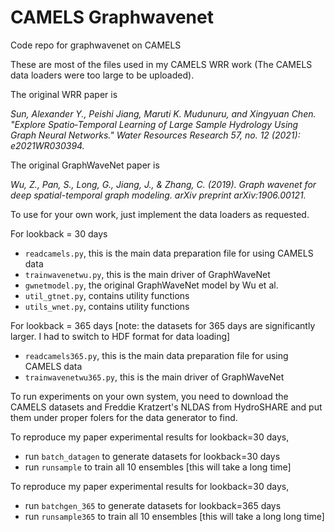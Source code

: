 # CAMELS Graphwavenet
Code repo for graphwavenet on CAMELS

These are most of the files used in my CAMELS WRR work (The CAMELS data loaders were too large to be uploaded).

The original WRR paper is 

*Sun, Alexander Y., Peishi Jiang, Maruti K. Mudunuru, and Xingyuan Chen. "Explore Spatio‐Temporal Learning of Large Sample Hydrology Using Graph Neural Networks." Water Resources Research 57, no. 12 (2021): e2021WR030394.*

The original GraphWaveNet paper is 

*Wu, Z., Pan, S., Long, G., Jiang, J., & Zhang, C. (2019). Graph wavenet for deep spatial-temporal graph modeling. arXiv preprint arXiv:1906.00121.*


To use for your own work, just implement the data loaders as requested.

For lookback = 30 days

- `readcamels.py`, this is the main data preparation file for using CAMELS data
- `trainwavenetwu.py`, this is the main driver of GraphWaveNet
- `gwnetmodel.py`, the original GraphWaveNet model by Wu et al.
- `util_gtnet.py`, contains utility functions
- `utils_wnet.py`, contains utility functions

For lookback = 365 days [note: the datasets for 365 days are significantly larger. I had to switch to HDF format for data loading]

- `readcamels365.py`, this is the main data preparation file for using CAMELS data
- `trainwavenetwu365.py`, this is the main driver of GraphWaveNet

To run experiments on your own system, you need to download the CAMELS datasets and Freddie Kratzert's NLDAS from HydroSHARE and put them under proper folers for the data generator to find.

To reproduce my paper experimental results for lookback=30 days,

- run `batch_datagen` to generate datasets for lookback=30 days
- run `runsample` to train all 10 ensembles [this will take a long time]

To reproduce my paper experimental results for lookback=30 days,

- run `batchgen_365` to generate datasets for lookback=365 days
- run `runsample365` to train all 10 ensembles [this will take a long long time]





